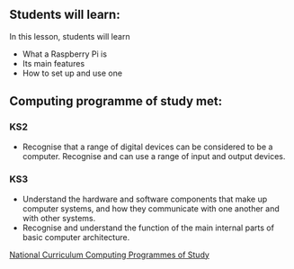 ## Students will learn:

In this lesson, students will learn

- What a Raspberry Pi is
- Its main features
- How to set up and use one

## Computing programme of study met:

### KS2

- Recognise that a range of digital devices can be considered to be a computer. Recognise and can use a range of input and output devices.

### KS3

- Understand the hardware and software components that make up computer systems, and how they communicate with one another and with other systems.
- Recognise and understand the function of the main internal parts of basic computer architecture.

[National Curriculum Computing Programmes of Study](https://www.gov.uk/government/publications/national-curriculum-in-england-computing-programmes-of-study/national-curriculum-in-england-computing-programmes-of-study#key-stage-3)
